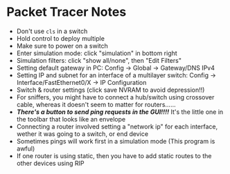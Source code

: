 # Packet Tracer Notes

* Don't use `cls` in a switch
* Hold control to deploy multiple
* Make sure to power on a switch
* Enter simulation mode: click "simulation" in bottom right
* Simulation filters: click "show all/none", then "Edit Filters"
* Setting default gateway in PC: Config -> Global -> Gateway/DNS IPv4
* Setting IP and subnet for an interface of a multilayer switch: Config -> Interface/FastEthernet0/X -> IP Configuration
* Switch & router settings (click save NVRAM to avoid depression!!)
* For sniffers, you might have to connect a hub/switch using crossover cable, whereas it doesn't seem to matter for routers......
* _**There's a button to send ping requests in the GUI!!!!**_ It's the little one in the toolbar that looks like an envelope
* Connecting a router involved setting a "network ip" for each interface, wether it was going to a switch, or end device
* Sometimes pings will work first in a simulation mode (This program is awful)
* If one router is using static, then you have to add static routes to the other devices using RIP&#x20;
